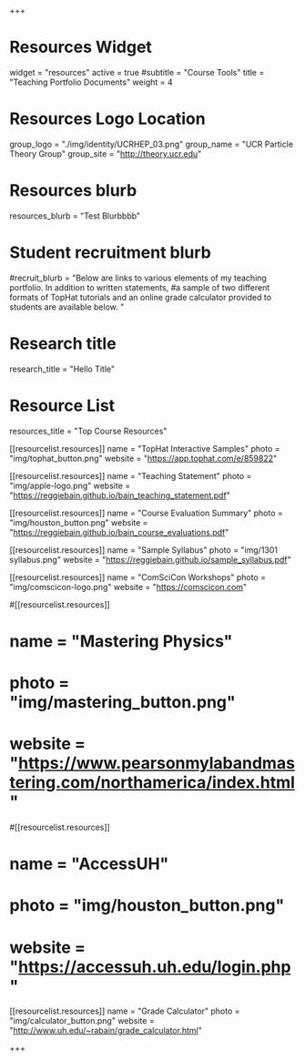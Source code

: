+++
# Resources Widget
widget = "resources"
active = true
#subtitle = "Course Tools"
title = "Teaching Portfolio Documents"
weight = 4

# Resources Logo Location
group_logo = "./img/identity/UCRHEP_03.png"
group_name = "UCR Particle Theory Group"
group_site = "http://theory.ucr.edu"

# Resources blurb
resources_blurb = "Test Blurbbbb"

# Student recruitment blurb
#recruit_blurb = "Below are links to various elements of my teaching portfolio. In addition to written statements,
#a sample of two different formats of TopHat tutorials and an online grade calculator provided to students are available below. "

# Research title
research_title = "Hello Title"

# Resource List
resources_title = "Top Course Resources"

[[resourcelist.resources]]
  name = "TopHat Interactive Samples"
  photo = "img/tophat_button.png"
  website = "https://app.tophat.com/e/859822"

[[resourcelist.resources]]
    name = "Teaching Statement"
    photo = "img/apple-logo.png"
    website = "https://reggiebain.github.io/bain_teaching_statement.pdf"

[[resourcelist.resources]]
    name = "Course Evaluation Summary"
    photo = "img/houston_button.png"
    website = "https://reggiebain.github.io/bain_course_evaluations.pdf"

[[resourcelist.resources]]
    name = "Sample Syllabus"
    photo = "img/1301 syllabus.png"
    website = "https://reggiebain.github.io/sample_syllabus.pdf"

[[resourcelist.resources]]
    name = "ComSciCon Workshops"
    photo = "img/comscicon-logo.png"
    website = "https://comscicon.com"



#[[resourcelist.resources]]
#  name = "Mastering Physics"
#  photo = "img/mastering_button.png"
#  website = "https://www.pearsonmylabandmastering.com/northamerica/index.html"

#[[resourcelist.resources]]
#  name = "AccessUH"
#  photo = "img/houston_button.png"
#  website = "https://accessuh.uh.edu/login.php"

[[resourcelist.resources]]
  name = "Grade Calculator"
  photo = "img/calculator_button.png"
  website = "http://www.uh.edu/~rabain/grade_calculator.html"


+++
